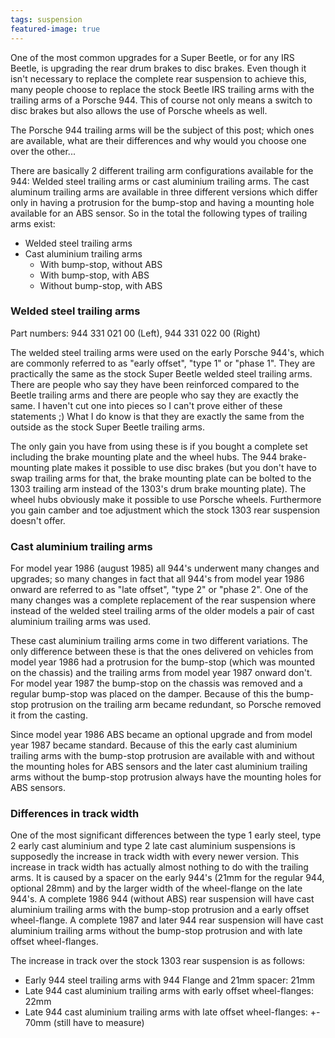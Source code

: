 ```yaml
---
tags: suspension
featured-image: true
---
```


One of the most common upgrades for a Super Beetle, or for any IRS Beetle, is upgrading the rear drum brakes to disc brakes. Even though it isn't necessary to replace the complete rear suspension to achieve this, many people choose to replace the stock Beetle IRS trailing arms with the trailing arms of a Porsche 944. This of course not only means a switch to disc brakes but also allows the use of Porsche wheels as well.

<!--more-->

The Porsche 944 trailing arms will be the subject of this post; which ones are available, what are their differences and why would you choose one over the other...

There are basically 2 different trailing arm configurations available for the 944: Welded steel trailing arms or cast aluminium trailing arms. The cast aluminum trailing arms are available in three different versions which differ only in having a protrusion for the bump-stop and having a mounting hole available for an ABS sensor. So in the total the following types of trailing arms exist:
- Welded steel trailing arms
- Cast aluminium trailing arms
  - With bump-stop, without ABS
  - With bump-stop, with ABS
  - Without bump-stop, with ABS

### Welded steel trailing arms
Part numbers: 944 331 021 00 (Left), 944 331 022 00 (Right)

The welded steel trailing arms were used on the early Porsche 944's, which are commonly referred to as "early offset", "type 1" or "phase 1". They are practically the same as the stock Super Beetle welded steel trailing arms. There are people who say they have been reinforced compared to the Beetle trailing arms and there are people who say they are exactly the same. I haven't cut one into pieces so I can't prove either of these statements ;) What I do know is that they are exactly the same from the outside as the stock Super Beetle trailing arms.

The only gain you have from using these is if you bought a complete set including the brake mounting plate and the wheel hubs. The 944 brake-mounting plate makes it possible to use disc brakes (but you don't have to swap trailing arms for that, the brake mounting plate can be bolted to the 1303 trailing arm instead of the 1303's drum brake mounting plate). The wheel hubs obviously make it possible to use Porsche wheels.
Furthermore you gain camber and toe adjustment which the stock 1303 rear suspension doesn't offer.

### Cast aluminium trailing arms
For model year 1986 (august 1985) all 944's underwent many changes and upgrades; so many changes in fact that all 944's from model year 1986 onward are referred to as "late offset", "type 2" or "phase 2". One of the many changes was a complete replacement of the rear suspension where instead of the welded steel trailing arms of the older models a pair of cast aluminium trailing arms was used.

These cast aluminium trailing arms come in two different variations. The only difference between these is that the ones delivered on vehicles from model year 1986 had a protrusion for the bump-stop (which was mounted on the chassis) and the trailing arms from model year 1987 onward don't. For model year 1987 the bump-stop on the chassis was removed and a regular bump-stop was placed on the damper. Because of this the bump-stop protrusion on the trailing arm became redundant, so Porsche removed it from the casting.

Since model year 1986 ABS became an optional upgrade and from model year 1987 became standard. Because of this the early cast aluminium trailing arms with the bump-stop protrusion are available with and without the mounting holes for ABS sensors and the later cast aluminium trailing arms without the bump-stop protrusion always have the mounting holes for ABS sensors.

### Differences in track width
One of the most significant differences between the type 1 early steel, type 2 early cast aluminium and type 2 late cast aluminium suspensions is supposedly the increase in track width with every newer version. This increase in track width has actually almost nothing to do with the trailing arms. It is caused by a spacer on the early 944's (21mm for the regular 944, optional 28mm) and by the larger width of the wheel-flange on the late 944's.
A complete 1986 944 (without ABS) rear suspension will have cast aluminium trailing arms with the bump-stop protrusion and a early offset wheel-flange. A complete 1987 and later 944 rear suspension will have cast aluminium trailing arms without the bump-stop protrusion and with late offset wheel-flanges.

The increase in track over the stock 1303 rear suspension is as follows:
- Early 944 steel trailing arms with 944 Flange and 21mm spacer: 21mm
- Late 944 cast aluminium trailing arms with early offset wheel-flanges: 22mm
- Late 944 cast aluminium trailing arms with late offset wheel-flanges: +- 70mm (still have to measure)
